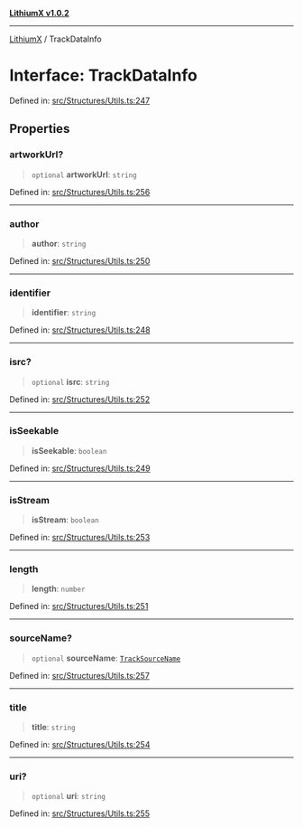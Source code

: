 [**LithiumX v1.0.2**](../README.md)

***

[LithiumX](../globals.md) / TrackDataInfo

# Interface: TrackDataInfo

Defined in: [src/Structures/Utils.ts:247](https://github.com/anantix-network/LithiumX/blob/791eed01fbe9f7030525ce976bc687f47cb06e89/src/Structures/Utils.ts#L247)

## Properties

### artworkUrl?

> `optional` **artworkUrl**: `string`

Defined in: [src/Structures/Utils.ts:256](https://github.com/anantix-network/LithiumX/blob/791eed01fbe9f7030525ce976bc687f47cb06e89/src/Structures/Utils.ts#L256)

***

### author

> **author**: `string`

Defined in: [src/Structures/Utils.ts:250](https://github.com/anantix-network/LithiumX/blob/791eed01fbe9f7030525ce976bc687f47cb06e89/src/Structures/Utils.ts#L250)

***

### identifier

> **identifier**: `string`

Defined in: [src/Structures/Utils.ts:248](https://github.com/anantix-network/LithiumX/blob/791eed01fbe9f7030525ce976bc687f47cb06e89/src/Structures/Utils.ts#L248)

***

### isrc?

> `optional` **isrc**: `string`

Defined in: [src/Structures/Utils.ts:252](https://github.com/anantix-network/LithiumX/blob/791eed01fbe9f7030525ce976bc687f47cb06e89/src/Structures/Utils.ts#L252)

***

### isSeekable

> **isSeekable**: `boolean`

Defined in: [src/Structures/Utils.ts:249](https://github.com/anantix-network/LithiumX/blob/791eed01fbe9f7030525ce976bc687f47cb06e89/src/Structures/Utils.ts#L249)

***

### isStream

> **isStream**: `boolean`

Defined in: [src/Structures/Utils.ts:253](https://github.com/anantix-network/LithiumX/blob/791eed01fbe9f7030525ce976bc687f47cb06e89/src/Structures/Utils.ts#L253)

***

### length

> **length**: `number`

Defined in: [src/Structures/Utils.ts:251](https://github.com/anantix-network/LithiumX/blob/791eed01fbe9f7030525ce976bc687f47cb06e89/src/Structures/Utils.ts#L251)

***

### sourceName?

> `optional` **sourceName**: [`TrackSourceName`](../type-aliases/TrackSourceName.md)

Defined in: [src/Structures/Utils.ts:257](https://github.com/anantix-network/LithiumX/blob/791eed01fbe9f7030525ce976bc687f47cb06e89/src/Structures/Utils.ts#L257)

***

### title

> **title**: `string`

Defined in: [src/Structures/Utils.ts:254](https://github.com/anantix-network/LithiumX/blob/791eed01fbe9f7030525ce976bc687f47cb06e89/src/Structures/Utils.ts#L254)

***

### uri?

> `optional` **uri**: `string`

Defined in: [src/Structures/Utils.ts:255](https://github.com/anantix-network/LithiumX/blob/791eed01fbe9f7030525ce976bc687f47cb06e89/src/Structures/Utils.ts#L255)
